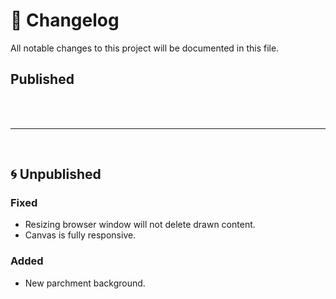 # 📰 Changelog

All notable changes to this project will be documented in this file.

## Published


<br>

<br>

---

<br>

## 🌀 Unpublished
### Fixed
- Resizing browser window will not delete drawn content.
- Canvas is fully responsive.
### Added
- New parchment background.